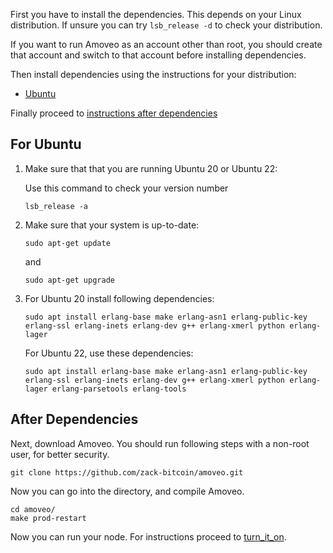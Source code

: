First you have to install the dependencies. This depends on your Linux distribution. If unsure you can try `lsb_release -d` to check your distribution.

If you want to run Amoveo as an account other than root, you should create that account and switch to that account before installing dependencies.

Then install dependencies using the instructions for your distribution:
- [Ubuntu](#for-ubuntu)
<!--
- [ArchLinux](#for-archlinux)
- [openSUSE](#for-opensuse)
-->

Finally proceed to [instructions after dependencies](#after-dependencies)

## For Ubuntu

1. Make sure that that you are running Ubuntu 20 or Ubuntu 22:

    Use this command to check your version number
    ```
    lsb_release -a
    ```

2. Make sure that your system is up-to-date:
   ```
   sudo apt-get update
   ```
   and
   ```
   sudo apt-get upgrade
   ```

3. For Ubuntu 20 install following dependencies:
   ```
   sudo apt install erlang-base make erlang-asn1 erlang-public-key erlang-ssl erlang-inets erlang-dev g++ erlang-xmerl python erlang-lager
   ```
   For Ubuntu 22, use these dependencies:
   ```
   sudo apt install erlang-base make erlang-asn1 erlang-public-key erlang-ssl erlang-inets erlang-dev g++ erlang-xmerl python erlang-lager erlang-parsetools erlang-tools
   ```
<!----
sudo apt install erlang-asn1 erlang-public-key erlang-ssl erlang-inets erlang-jiffy erlang-dev erlang-base-hipe libncurses5-dev libssl-dev unixodbc-dev g++ git make 

## For ArchLinux

1. Make sure your system is up to date. This step is important, because it also synchronises repository database:
    ```
    sudo pacman -Syu
    ```

2. Install the dependencies:
    ```
    pacman -S --needed community/erlang extra/git extra/unixodbc core/gcc core/ncurses extra/wget
    ```
    you also need `awk` and `make`

## For openSUSE

Tested on openSUSE Leap 42.3.
openSUSE requires manual compilation and instalation of Erlang.

1. Install the dependencies:

```
+ java-1_8_0-openjdk-Devel 
+ gcc
+ gcc-c++
+ git
+ make
+ m4
+ ncurses-devel
+ libopenssl-devel
```

2. Install Erlang from source:

- get the source:
  ```
  wget http://erlang.org/download/otp_src_20.0.tar.gz
  ```

- verify the tarball:
  ```
  tar tvzf otp_src_20.0.tar.gz
  ```

- unpack tarball:
  ```
  tar xzf otp_src_20.0.tar.gz
  ```

- prepare environment (follow steps of erlang install readme):
  ```
  cd otp_src_20.0
  export ERL_TOP=`pwd`
  export LANG=C
  ./configure --enable-hipe
  ```

- compile & test it (still along erlang docs):
  ```
  make
  make release_tests
  cd release/tests/test_server
  $ERL_TOP/bin/erl -s ts install -s ts smoke_test batch -s init stop
  ```

- verify results in a browser (for example lynx):
  ```
  lynx index.html 
  ```

- install erlang:
  ```
  cd $ERL_TOP
  sudo make install 
  ```
- start erlang from your command line and see, if [hipe] is displayed.


---->

## After Dependencies

Next, download Amoveo. You should run following steps with a non-root user, for better security.

```
git clone https://github.com/zack-bitcoin/amoveo.git
```
Now you can go into the directory, and compile Amoveo.

```
cd amoveo/
make prod-restart
```

Now you can run your node. For instructions proceed to [turn_it_on](turn_it_on.md).

